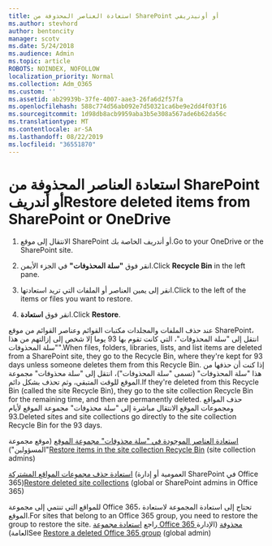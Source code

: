```yaml
---
title: استعادة العناصر المحذوفة من SharePoint أو أونيدريفي
ms.author: stevhord
author: bentoncity
manager: scotv
ms.date: 5/24/2018
ms.audience: Admin
ms.topic: article
ROBOTS: NOINDEX, NOFOLLOW
localization_priority: Normal
ms.collection: Adm_O365
ms.custom: ''
ms.assetid: ab29939b-37fe-4007-aae3-26fa6d2f57fa
ms.openlocfilehash: 588c774d56ab092e7d50321ca6be9e2dd4f03f16
ms.sourcegitcommit: 1d98db8acb9959aba3b5e308a567ade6b62da56c
ms.translationtype: MT
ms.contentlocale: ar-SA
ms.lasthandoff: 08/22/2019
ms.locfileid: "36551870"
---
```

# <a name="restore-deleted-items-from-sharepoint-or-onedrive"></a><span data-ttu-id="23442-102">استعادة العناصر المحذوفة من SharePoint أو أندريف</span><span class="sxs-lookup"><span data-stu-id="23442-102">Restore deleted items from SharePoint or OneDrive</span></span>

1. <span data-ttu-id="23442-103">الانتقال إلى موقع SharePoint أو أندريف الخاصة بك.</span><span class="sxs-lookup"><span data-stu-id="23442-103">Go to your OneDrive or the SharePoint site.</span></span>
    
2. <span data-ttu-id="23442-104">انقر فوق **"سلة المحذوفات"** في الجزء الأيمن.</span><span class="sxs-lookup"><span data-stu-id="23442-104">Click **Recycle Bin** in the left pane.</span></span> 
    
3. <span data-ttu-id="23442-105">انقر إلى يمين العناصر أو الملفات التي تريد استعادتها.</span><span class="sxs-lookup"><span data-stu-id="23442-105">Click to the left of the items or files you want to restore.</span></span>
    
4. <span data-ttu-id="23442-106">انقر فوق **استعادة**.</span><span class="sxs-lookup"><span data-stu-id="23442-106">Click **Restore**.</span></span> 
    
<span data-ttu-id="23442-107">عند حذف الملفات والمجلدات مكتبات القوائم وعناصر القوائم من موقع SharePoint، انتقل إلى "سلة المحذوفات"، التي كانت تقوم بها 93 يوما إلا شخص إلى إزالتهم من هذا "سلة المحذوفات".</span><span class="sxs-lookup"><span data-stu-id="23442-107">When files, folders, libraries, lists, and list items are deleted from a SharePoint site, they go to the Recycle Bin, where they're kept for 93 days unless someone deletes them from this Recycle Bin.</span></span> <span data-ttu-id="23442-108">إذا كنت أن حذفها من هذا "سلة المحذوفات" (تسمى "سلة المحذوفات")، انتقل إلى "سلة محذوفات" مجموعة الموقع للوقت المتبقي، وثم تحذف بشكل دائم.</span><span class="sxs-lookup"><span data-stu-id="23442-108">If they're deleted from this Recycle Bin (called the site Recycle Bin), they go to the site collection Recycle Bin for the remaining time, and then are permanently deleted.</span></span> <span data-ttu-id="23442-109">حذف المواقع ومجموعات الموقع الانتقال مباشرة إلى "سلة محذوفات" مجموعة الموقع لأيام 93.</span><span class="sxs-lookup"><span data-stu-id="23442-109">Deleted sites and site collections go directly to the site collection Recycle Bin for the 93 days.</span></span>
  
<span data-ttu-id="23442-110">[استعادة العناصر الموجودة في "سلة محذوفات" مجموعة الموقع](https://go.microsoft.com/fwlink/?linkid=867800) (موقع مجموعة "المسؤولين")</span><span class="sxs-lookup"><span data-stu-id="23442-110">[Restore items in the site collection Recycle Bin](https://go.microsoft.com/fwlink/?linkid=867800) (site collection admins)</span></span> 
  
<span data-ttu-id="23442-111">[استعادة حذف مجموعات المواقع المشتركة](https://go.microsoft.com/fwlink/?linkid=867660) (العمومية أو إدارة SharePoint في Office 365)</span><span class="sxs-lookup"><span data-stu-id="23442-111">[Restore deleted site collections](https://go.microsoft.com/fwlink/?linkid=867660) (global or SharePoint admins in Office 365)</span></span> 
  
<span data-ttu-id="23442-112">للمواقع التي تنتمي إلى مجموعة Office 365، تحتاج إلى استعادة المجموعة لاستعادة الموقع.</span><span class="sxs-lookup"><span data-stu-id="23442-112">For sites that belong to an Office 365 group, you need to restore the group to restore the site.</span></span> <span data-ttu-id="23442-113">راجع [استعادة مجموعة Office 365 محذوفة](https://go.microsoft.com/fwlink/?linkid=867802) (الإدارة العامة)</span><span class="sxs-lookup"><span data-stu-id="23442-113">See [Restore a deleted Office 365 group](https://go.microsoft.com/fwlink/?linkid=867802) (global admin)</span></span> 
  

